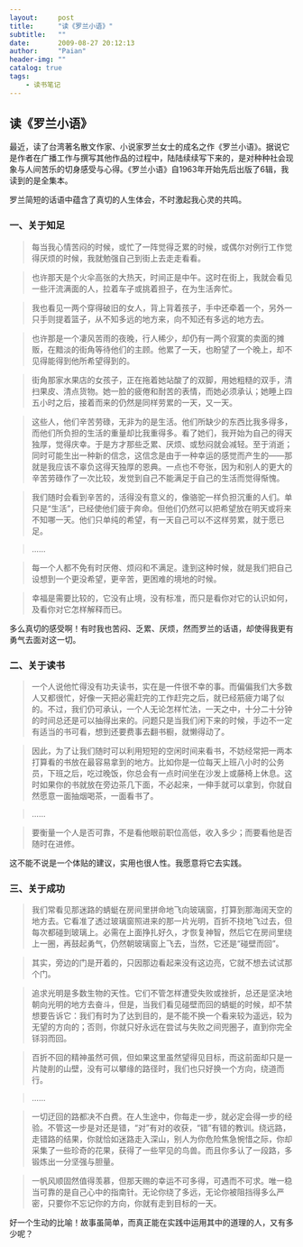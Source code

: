 ```yaml
---
layout:     post
title:      "读《罗兰小语》"
subtitle:   ""
date:       2009-08-27 20:12:13
author:     "Paian"
header-img: ""
catalog: true
tags:
    - 读书笔记
---
```


## 读《罗兰小语》

最近，读了台湾著名散文作家、小说家罗兰女士的成名之作《罗兰小语》。据说它是作者在广播工作与撰写其他作品的过程中，陆陆续续写下来的，是对种种社会现象与人间苦乐的切身感受与心得。《罗兰小语》自1963年开始先后出版了6辑，我读到的是全集本。

罗兰简短的话语中蕴含了真切的人生体会，不时激起我心灵的共鸣。

### 一、关于知足

> 每当我心情苦闷的时候，或忙了一阵觉得乏累的时候，或偶尔对例行工作觉得厌烦的时候，我就勉强自己到街上去走走看看。

> 也许那天是个火伞高张的大热天，时间正是中午。这时在街上，我就会看见一些汗流满面的人，拉着车子或挑着担子，在为生活奔忙。

> 我也看见一两个穿得破旧的女人，背上背着孩子，手中还牵着一个，另外一只手则提着篮子，从不知多远的地方来，向不知还有多远的地方去。

> 也许那是一个凄风苦雨的夜晚，行人稀少，却仍有一两个寂寞的卖面的摊贩，在黯淡的街角等待他们的主顾。他累了一天，也盼望了一个晚上，却不见得能得到他所希望得到的。

> 街角那家水果店的女孩子，正在拖着她站酸了的双脚，用她粗糙的双手，清扫果皮、清点货物。她一脸的疲倦和耐苦的表情，而她必须承认；她睡上四五小时之后，接着而来的仍然是同样劳累的一天，又一天。

> 这些人，他们辛苦劳碌，无非为的是生活。他们所缺少的东西比我多得多，而他们所负担的生活的重量却比我重得多。看了她们，我开始为自己的得天独厚，觉得庆幸。于是方才那些乏累、厌烦、或愁闷就会减轻。至于消逝；同时可能生出一种新的信念，这信念是由于一种幸运的感觉而产生的——那就是我应该不辜负这得天独厚的恩典。一点也不夸张，因为和别人的更大的辛苦劳碌作了一次比较，发觉到自己不能满足于自己的生活而觉得惭愧。

> 我们随时会看到辛苦的，活得没有意义的，像骆驼一样负担沉重的人们。单只是“生活”，已经使他们疲于奔命。但他们仍然可以把希望放在明天或将来不知哪一天。他们只单纯的希望，有一天自己可以不这样劳累，就于愿已足。

> ……

> 每一个人都不免有时厌倦、烦闷和不满足。逢到这种时候，就是我们把自己设想到一个更没希望，更辛苦，更困难的境地的时候。

> 幸福是需要比较的，它没有止境，没有标准，而只是看你对它的认识如何，及看你对它怎样解释而已。

多么真切的感受啊！有时我也苦闷、乏累、厌烦，然而罗兰的话语，却使得我更有勇气去面对这一切。

### 二、关于读书

> 一个人说他忙得没有功夫读书，实在是一件很不幸的事。而偏偏我们大多数人又都很忙，好像一天把必需赶完的工作赶完之后，就已经筋疲力竭了似的。不过，我们仍可承认，一个人无论怎样忙法，一天之中，十分二十分钟的时间总还是可以抽得出来的。问题只是当我们闲下来的时候，手边不一定有适当的书可看，想到还要费事去翻书橱，就懒得动了。

> 因此，为了让我们随时可以利用短短的空闲时间来看书，不妨经常把一两本打算看的书放在最容易拿到的地方。比如你是一位每天上班八小时的公务员，下班之后，吃过晚饭，你总会有一点时间坐在沙发上或藤椅上休息。这时如果你的书就放在旁边茶几下面，不必起来，一伸手就可以拿到，你就自然愿意一面抽烟喝茶，一面看书了。

> ……

> 要衡量一个人是否可靠，不是看他眼前职位高低，收入多少；而要看他是否随时在进修。

这不能不说是一个体贴的建议，实用也很人性。我愿意将它去实践。

### 三、关于成功

> 我们常看见那迷路的蜻蜓在房间里拼命地飞向玻璃窗，打算到那海阔天空的地方去。它看准了透过玻璃窗照进来的那一片光明，百折不挠地飞过去，但每次都碰到玻璃上。必需在上面挣扎好久，才恢复神智，然后它在房间里绕上一圈，再鼓起勇气，仍然朝玻璃窗上飞去，当然，它还是“碰壁而回”。

> 其实，旁边的门是开着的，只因那边看起来没有这边亮，它就不想去试试那个门。

> 追求光明是多数生物的天性。它们不管怎样遭受失败或挫折，总还是坚决地朝向光明的地方去奋斗，但是，当我们看见碰壁而回的蜻蜓的时候，却不禁想要告诉它：我们有时为了达到目的，是不能不换一个看来较为遥远，较为无望的方向的；否则，你就只好永远在尝试与失败之间兜圈子，直到你完全铩羽而回。

> 百折不回的精神虽然可佩，但如果这里虽然望得见目标，而这前面却只是一片陡削的山壁，没有可以攀缘的路径时，我们也只好换一个方向，绕道而行。

> ……

> 一切迂回的路都决不白费。在人生途中，你每走一步，就必定会得一步的经验。不管这一步是对还是错，“对”有对的收获，“错”有错的教训。绕远路，走错路的结果，你就恰如迷路走入深山，别人为你危险焦急惋惜之际，你却采集了一些珍奇的花果，获得了一些罕见的鸟兽。而且你多认了一段路，多锻炼出一分坚强与胆量。

> 一帆风顺固然值得羡慕，但那天赐的幸运不可多得，可遇而不可求。唯一稳当可靠的是自己心中的指南针。无论你绕了多远，无论你被阻挡得多么严密，只要你不忘记你的方向，你就有走到目标的一天。

好一个生动的比喻！故事虽简单，而真正能在实践中运用其中的道理的人，又有多少呢？



